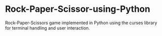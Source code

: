 # Rock-Paper-Scissor-using-Python
Rock-Paper-Scissors game implemented in Python using the curses library for terminal handling and user interaction.
